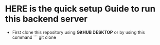 # HERE is the quick setup Guide to run this backend server
- First clone this repository using **GitHUB DESKTOP** or by using this command ``` git clone 
